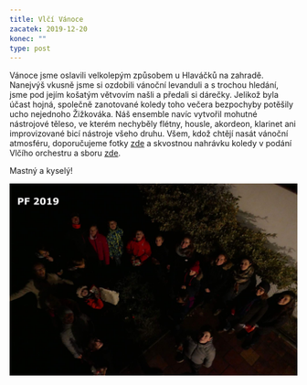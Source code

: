 ```yaml
---
title: Vlčí Vánoce
zacatek: 2019-12-20
konec: ""
type: post
---
```

Vánoce jsme oslavili velkolepým způsobem u Hlaváčků na zahradě. Nanejvýš vkusně jsme si ozdobili vánoční levanduli a s trochou hledání, jsme pod jejím košatým větvovím našli a předali si dárečky. Jelikož byla účast hojná, společně zanotované koledy toho večera bezpochyby potěšily ucho nejednoho Žižkováka. Náš ensemble navíc vytvořil mohutné nástrojové těleso, ve kterém nechyběly flétny, housle, akordeon, klarinet ani improvizované bicí nástroje všeho druhu. Všem, kdož chtějí nasát vánoční atmosféru, doporučujeme fotky [zde](https://keblany.rajce.idnes.cz/Mastny_a_kysely_aneb_Vlci_Vanoce_2019/) a skvostnou nahrávku koledy v podání Vlčího orchestru a sboru [zde](https://drive.google.com/file/d/1qgby3wxdPIag1Vm77TDB9-Gszle67fHG/view?usp=sharing).

Mastný a kyselý!

![Mastný a kyselý](p1030177x.jpg "Mastný a kyselý")
